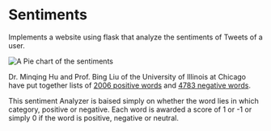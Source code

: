 # Sentiments
Implements a website using flask that analyze the sentiments of Tweets of a user.

![A Pie chart of the sentiments](https://lh4.googleusercontent.com/_3wPnnWAjUg3hwQqdTIMfItl6EQnvj7jyjq0QB3SysBGJoSTDVIj7JWqIuGR002zwkPf2gwr=w1366-h650)

Dr. Minqing Hu and Prof. Bing Liu of the University of Illinois at Chicago
have put together lists of [2006 positive words](https://raw.githubusercontent.com/cs50/problems/sentiments/positive-words.txt) and [4783 negative words](https://raw.githubusercontent.com/cs50/problems/sentiments/negative-words.txt).

This sentiment Analyzer is baised simply on whether the word lies in which
category, positive or negative.
Each word is awarded a score of 1 or -1 or simply 0 if the word is positive,
negative or neutral.

